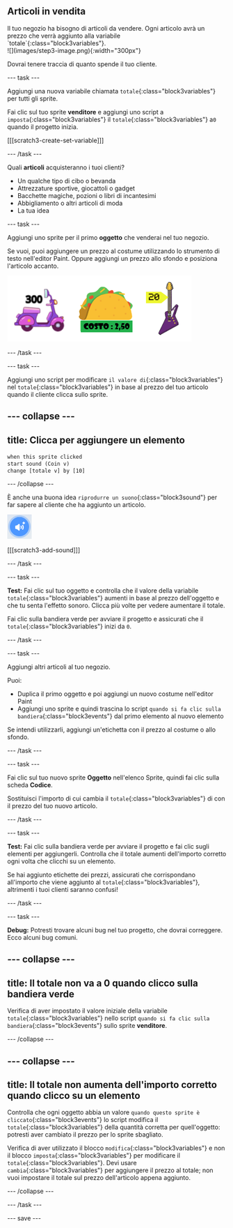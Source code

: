 ## Articoli in vendita

<div style="display: flex; flex-wrap: wrap">
<div style="flex-basis: 200px; flex-grow: 1; margin-right: 15px;">
Il tuo negozio ha bisogno di articoli da vendere. Ogni articolo avrà un prezzo che verrà aggiunto alla variabile `totale`{:class="block3variables"}.
</div>
<div>
![](images/step3-image.png){:width="300px"}
</div>
</div>

Dovrai tenere traccia di quanto spende il tuo cliente.

--- task ---

Aggiungi una nuova variabile chiamata `totale`{:class="block3variables"} per tutti gli sprite.

Fai clic sul tuo sprite **venditore** e aggiungi uno script a `imposta`{:class="block3variables"} il `totale`{:class="block3variables"} a`0` quando il progetto inizia.

[[[scratch3-create-set-variable]]]

--- /task ---

Quali **articoli** acquisteranno i tuoi clienti?
+ Un qualche tipo di cibo o bevanda
+ Attrezzature sportive, giocattoli o gadget
+ Bacchette magiche, pozioni o libri di incantesimi
+ Abbigliamento o altri articoli di moda
+ La tua idea

--- task ---

Aggiungi uno sprite per il primo **oggetto** che venderai nel tuo negozio.

Se vuoi, puoi aggiungere un prezzo al costume utilizzando lo strumento di testo nell'editor Paint. Oppure aggiungi un prezzo allo sfondo e posiziona l'articolo accanto.

![Esempi di elementi con importi scritti accanto.](images/item-amounts.png)

--- /task ---

--- task ---

Aggiungi uno script per modificare `il valore di`{:class="block3variables"} nel `totale`{:class="block3variables"} in base al prezzo del tuo articolo quando il cliente clicca sullo sprite.

--- collapse ---
---
title: Clicca per aggiungere un elemento
---

```blocks3
when this sprite clicked
start sound (Coin v)
change [totale v] by [10]
```

--- /collapse ---

È anche una buona idea `riprodurre un suono`{:class="block3sound"} per far sapere al cliente che ha aggiunto un articolo.

![L'icona Aggiungi un Suono](images/add-sound.png)

[[[scratch3-add-sound]]]

--- /task ---

--- task ---

**Test:** Fai clic sul tuo oggetto e controlla che il valore della variabile `totale`{:class="block3variables"} aumenti in base al prezzo dell'oggetto e che tu senta l'effetto sonoro. Clicca più volte per vedere aumentare il totale.

Fai clic sulla bandiera verde per avviare il progetto e assicurati che il `totale`{:class="block3variables"} inizi da `0`.

--- /task ---

--- task ---

Aggiungi altri articoli al tuo negozio.

Puoi:
+ Duplica il primo oggetto e poi aggiungi un nuovo costume nell'editor Paint
+ Aggiungi uno sprite e quindi trascina lo script `quando si fa clic sulla bandiera`{:class="block3events"} dal primo elemento al nuovo elemento

Se intendi utilizzarli, aggiungi un'etichetta con il prezzo al costume o allo sfondo.

--- /task ---

--- task ---

Fai clic sul tuo nuovo sprite **Oggetto** nell'elenco Sprite, quindi fai clic sulla scheda **Codice**.

Sostituisci l'importo di cui cambia il `totale`{:class="block3variables"} di con il prezzo del tuo nuovo articolo.

--- /task ---

--- task ---

**Test:** Fai clic sulla bandiera verde per avviare il progetto e fai clic sugli elementi per aggiungerli. Controlla che il totale aumenti dell'importo corretto ogni volta che clicchi su un elemento.

Se hai aggiunto etichette dei prezzi, assicurati che corrispondano all'importo che viene aggiunto al `totale`{:class="block3variables"}, altrimenti i tuoi clienti saranno confusi!

--- /task ---

--- task ---

**Debug:** Potresti trovare alcuni bug nel tuo progetto, che dovrai correggere. Ecco alcuni bug comuni.

--- collapse ---
---
title: Il totale non va a 0 quando clicco sulla bandiera verde
---

Verifica di aver impostato il valore iniziale della variabile `totale`{:class="block3variables"} nello script `quando si fa clic sulla bandiera`{:class="block3events"} sullo sprite **venditore**.

--- /collapse ---

--- collapse ---
---
title: Il totale non aumenta dell'importo corretto quando clicco su un elemento
---

Controlla che ogni oggetto abbia un valore `quando questo sprite è cliccato`{:class="block3events"} lo script modifica il `totale`{:class="block3variables"} della quantità corretta per quell'oggetto: potresti aver cambiato il prezzo per lo sprite sbagliato.

Verifica di aver utilizzato il blocco `modifica`{:class="block3variables"} e non il blocco `imposta`{:class="block3variables"} per modificare il `totale`{:class="block3variables"}. Devi usare `cambia`{:class="block3variables"} per aggiungere il prezzo al totale; non vuoi impostare il totale sul prezzo dell'articolo appena aggiunto.

--- /collapse ---

--- /task ---

--- save ---
